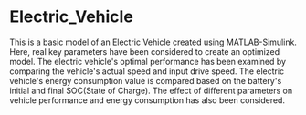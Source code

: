 # Electric_Vehicle
This is a basic model of an Electric Vehicle created using MATLAB-Simulink. Here, real key parameters have been considered to create an optimized model. The electric vehicle's optimal performance has been examined by comparing the vehicle's actual speed and input drive speed. The electric vehicle's energy consumption value is compared based on the battery's initial and final SOC(State of Charge). The effect of different parameters on vehicle performance and energy consumption has also been considered.
